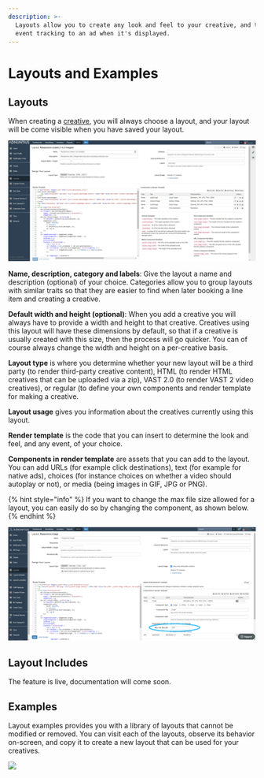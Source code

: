 ```yaml
---
description: >-
  Layouts allow you to create any look and feel to your creative, and to add any
  event tracking to an ad when it's displayed.
---
```


# Layouts and Examples

## Layouts

When creating a [creative](../advertising/creatives.md), you will always choose a layout, and your layout will be come visible when you have saved your layout.

![Layout example](<../../../.gitbook/assets/201811-reports-admin-layouts (1) (1).png>)

**Name, description, category and labels**: Give the layout a name and description (optional) of your choice. Categories allow you to group layouts with similar traits so that they are easier to find when later booking a line item and creating a creative.

**Default width and height (optional)**: When you add a creative you will always have to provide a width and height to that creative. Creatives using this layout will have these dimensions by default, so that if a creative is usually created with this size, then the process will go quicker. You can of course always change the width and height on a per-creative basis.

**Layout type** is where you determine whether your new layout will be a third party (to render third-party creative content), HTML (to render HTML creatives that can be uploaded via a zip), VAST 2.0 (to render VAST 2 video creatives), or regular (to define your own components and render template for making a creative.

**Layout usage** gives you information about the creatives currently using this layout.

**Render template** is the code that you can insert to determine the look and feel, and any event, of your choice.

**Components in render template** are assets that you can add to the layout. You can add URLs (for example click destinations), text (for example for native ads), choices (for instance choices on whether a video should autoplay or not), or media (being images in GIF, JPG or PNG).

{% hint style="info" %}
If you want to change the max file size allowed for a layout, you can easily do so by changing the component, as shown below.
{% endhint %}

![Changing a component's max file size.](<../../../.gitbook/assets/Change File Size.png>)

## Layout Includes

The feature is live, documentation will come soon.

## Examples

Layout examples provides you with a library of layouts that cannot be modified or removed. You can visit each of the layouts, observe its behavior on-screen, and copy it to create a new layout that can be used for your creatives.

![](../../../.gitbook/assets/202012-layout-examples.gif)
